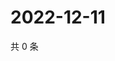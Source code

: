 # 2022-12-11

共 0 条

<!-- BEGIN WEIBO -->
<!-- 最后更新时间 Sun Dec 11 2022 05:11:55 GMT+0800 (China Standard Time) -->

<!-- END WEIBO -->

